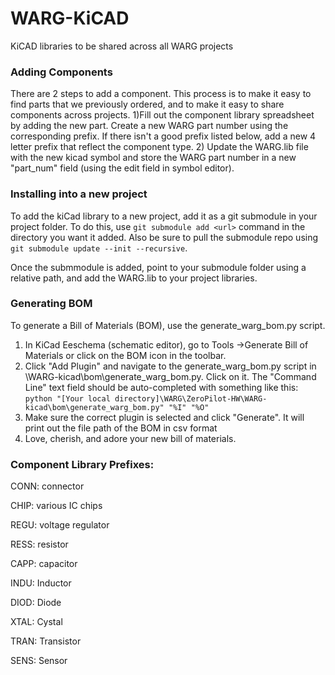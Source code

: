 # WARG-KiCAD
KiCAD libraries to be shared across all WARG projects

### Adding Components
There are 2 steps to add a component. This process is to make it easy to find parts that we previously ordered, and to make it easy to share components across projects.
1)Fill out the component library spreadsheet by adding the new part. Create a new WARG part number using the corresponding prefix. If there isn't a good prefix listed below, add a new 4 letter prefix that reflect the component type.
2) Update the WARG.lib file with the new kicad symbol and store the WARG part number in a new "part_num" field (using the edit field in symbol editor).

### Installing into a new project
To add the kiCad library to a new project, add it as a git submodule in your project folder. To do this, use ```git submodule add <url>``` command in the directory you want it added. Also be sure to pull the submodule repo using ```git submodule update --init --recursive```.

Once the submmodule is added, point to your submodule folder using a relative path, and add the WARG.lib to your project libraries.


### Generating BOM
To generate a Bill of Materials (BOM), use the generate_warg_bom.py script.

1. In KiCad Eeschema (schematic editor), go to Tools ->Generate Bill of Materials or click on the BOM icon in the toolbar.
2. Click "Add Plugin" and navigate to the generate_warg_bom.py script in \WARG-kicad\bom\generate_warg_bom.py. Click on it. The "Command Line" text field should be auto-completed with something like this:
 ```python "[Your local directory]\WARG\ZeroPilot-HW\WARG-kicad\bom\generate_warg_bom.py" "%I" "%O"  ```
3. Make sure the correct plugin is selected and click "Generate". It will print out the file path of the BOM in csv format
4. Love, cherish, and adore your new bill of materials.


### Component Library Prefixes:

CONN: connector

CHIP: various IC chips

REGU: voltage regulator

RESS: resistor

CAPP: capacitor

INDU: Inductor

DIOD: Diode

XTAL: Cystal

TRAN: Transistor

SENS: Sensor
